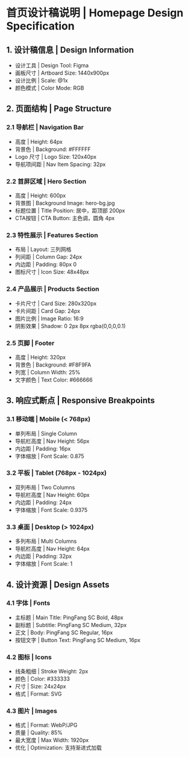 # 首页设计稿说明 | Homepage Design Specification

## 1. 设计稿信息 | Design Information
- 设计工具 | Design Tool: Figma
- 画板尺寸 | Artboard Size: 1440x900px
- 设计比例 | Scale: @1x
- 颜色模式 | Color Mode: RGB

## 2. 页面结构 | Page Structure

### 2.1 导航栏 | Navigation Bar
- 高度 | Height: 64px
- 背景色 | Background: #FFFFFF
- Logo 尺寸 | Logo Size: 120x40px
- 导航项间距 | Nav Item Spacing: 32px

### 2.2 首屏区域 | Hero Section
- 高度 | Height: 600px
- 背景图 | Background Image: hero-bg.jpg
- 标题位置 | Title Position: 居中，距顶部 200px
- CTA按钮 | CTA Button: 主色调，圆角 4px

### 2.3 特性展示 | Features Section
- 布局 | Layout: 三列网格
- 列间距 | Column Gap: 24px
- 内边距 | Padding: 80px 0
- 图标尺寸 | Icon Size: 48x48px

### 2.4 产品展示 | Products Section
- 卡片尺寸 | Card Size: 280x320px
- 卡片间距 | Card Gap: 24px
- 图片比例 | Image Ratio: 16:9
- 阴影效果 | Shadow: 0 2px 8px rgba(0,0,0,0.1)

### 2.5 页脚 | Footer
- 高度 | Height: 320px
- 背景色 | Background: #F8F9FA
- 列宽 | Column Width: 25%
- 文字颜色 | Text Color: #666666

## 3. 响应式断点 | Responsive Breakpoints

### 3.1 移动端 | Mobile (< 768px)
- 单列布局 | Single Column
- 导航栏高度 | Nav Height: 56px
- 内边距 | Padding: 16px
- 字体缩放 | Font Scale: 0.875

### 3.2 平板 | Tablet (768px - 1024px)
- 双列布局 | Two Columns
- 导航栏高度 | Nav Height: 60px
- 内边距 | Padding: 24px
- 字体缩放 | Font Scale: 0.9375

### 3.3 桌面 | Desktop (> 1024px)
- 多列布局 | Multi Columns
- 导航栏高度 | Nav Height: 64px
- 内边距 | Padding: 32px
- 字体缩放 | Font Scale: 1

## 4. 设计资源 | Design Assets

### 4.1 字体 | Fonts
- 主标题 | Main Title: PingFang SC Bold, 48px
- 副标题 | Subtitle: PingFang SC Medium, 32px
- 正文 | Body: PingFang SC Regular, 16px
- 按钮文字 | Button Text: PingFang SC Medium, 16px

### 4.2 图标 | Icons
- 线条粗细 | Stroke Weight: 2px
- 颜色 | Color: #333333
- 尺寸 | Size: 24x24px
- 格式 | Format: SVG

### 4.3 图片 | Images
- 格式 | Format: WebP/JPG
- 质量 | Quality: 85%
- 最大宽度 | Max Width: 1920px
- 优化 | Optimization: 支持渐进式加载 